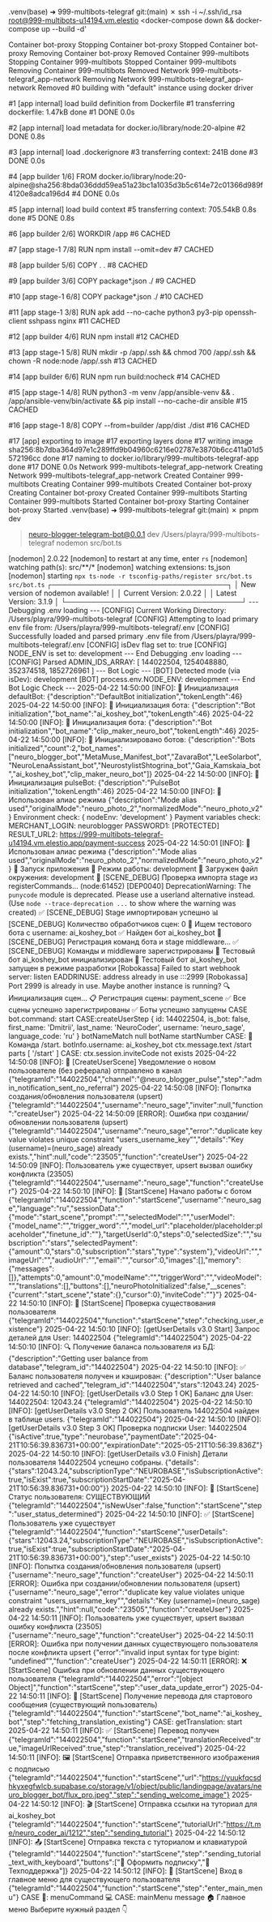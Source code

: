 .venv(base) ➜  999-multibots-telegraf git:(main) ✗ ssh -i ~/.ssh/id_rsa root@999-multibots-u14194.vm.elestio
<docker-compose down && docker-compose up --build -d'

 Container bot-proxy  Stopping
 Container bot-proxy  Stopped
 Container bot-proxy  Removing
 Container bot-proxy  Removed
 Container 999-multibots  Stopping
 Container 999-multibots  Stopped
 Container 999-multibots  Removing
 Container 999-multibots  Removed
 Network 999-multibots-telegraf_app-network  Removing
 Network 999-multibots-telegraf_app-network  Removed
#0 building with "default" instance using docker driver

#1 [app internal] load build definition from Dockerfile
#1 transferring dockerfile: 1.47kB done
#1 DONE 0.0s

#2 [app internal] load metadata for docker.io/library/node:20-alpine
#2 DONE 0.8s

#3 [app internal] load .dockerignore
#3 transferring context: 241B done
#3 DONE 0.0s

#4 [app builder 1/6] FROM docker.io/library/node:20-alpine@sha256:8bda036ddd59ea51a23bc1a1035d3b5c614e72c01366d989f4120e8adca196d4
#4 DONE 0.0s

#5 [app internal] load build context
#5 transferring context: 705.54kB 0.8s done
#5 DONE 0.8s

#6 [app builder 2/6] WORKDIR /app
#6 CACHED

#7 [app stage-1 7/8] RUN npm install --omit=dev
#7 CACHED

#8 [app builder 5/6] COPY . .
#8 CACHED

#9 [app builder 3/6] COPY package*.json ./
#9 CACHED

#10 [app stage-1 6/8] COPY package*.json ./
#10 CACHED

#11 [app stage-1 3/8] RUN apk add --no-cache     python3     py3-pip     openssh-client     sshpass     nginx
#11 CACHED

#12 [app builder 4/6] RUN npm install
#12 CACHED

#13 [app stage-1 5/8] RUN mkdir -p /app/.ssh && chmod 700 /app/.ssh && chown -R node:node /app/.ssh
#13 CACHED

#14 [app builder 6/6] RUN npm run build:nocheck
#14 CACHED

#15 [app stage-1 4/8] RUN python3 -m venv /app/ansible-venv     && . /app/ansible-venv/bin/activate     && pip install --no-cache-dir ansible
#15 CACHED

#16 [app stage-1 8/8] COPY --from=builder /app/dist ./dist
#16 CACHED

#17 [app] exporting to image
#17 exporting layers done
#17 writing image sha256:8b7dba364d97e1c289ffd9b04960c6216e02787e3870b6cc411a01d5572196cc done
#17 naming to docker.io/library/999-multibots-telegraf-app done
#17 DONE 0.0s
 Network 999-multibots-telegraf_app-network  Creating
 Network 999-multibots-telegraf_app-network  Created
 Container 999-multibots  Creating
 Container 999-multibots  Created
 Container bot-proxy  Creating
 Container bot-proxy  Created
 Container 999-multibots  Starting
 Container 999-multibots  Started
 Container bot-proxy  Starting
 Container bot-proxy  Started
.venv(base) ➜  999-multibots-telegraf git:(main) ✗ pnpm dev


> neuro-blogger-telegram-bot@0.0.1 dev /Users/playra/999-multibots-telegraf
> nodemon src/bot.ts

[nodemon] 2.0.22
[nodemon] to restart at any time, enter `rs`
[nodemon] watching path(s): src/**/*
[nodemon] watching extensions: ts,json
[nodemon] starting `npx ts-node -r tsconfig-paths/register src/bot.ts src/bot.ts`
┌───────────────────────────────────┐
│ New version of nodemon available! │
│ Current Version: 2.0.22           │
│ Latest Version: 3.1.9             │
└───────────────────────────────────┘
--- Debugging .env loading --- 
[CONFIG] Current Working Directory: /Users/playra/999-multibots-telegraf
[CONFIG] Attempting to load primary env file from: /Users/playra/999-multibots-telegraf/.env
[CONFIG] Successfully loaded and parsed primary .env file from /Users/playra/999-multibots-telegraf/.env
[CONFIG] isDev flag set to: true
[CONFIG] NODE_ENV is set to: development
--- End Debugging .env loading --- 
[CONFIG] Parsed ADMIN_IDS_ARRAY: [ 144022504, 1254048880, 352374518, 1852726961 ]
--- Bot Logic ---
[BOT] Detected mode (via isDev): development
[BOT] process.env.NODE_ENV: development
--- End Bot Logic Check ---
2025-04-22 14:50:00 [INFO]: 🤖 Инициализация defaultBot: {"description":"DefaultBot initialization","tokenLength":46}
2025-04-22 14:50:00 [INFO]: 🤖 Инициализация бота: {"description":"Bot initialization","bot_name":"ai_koshey_bot","tokenLength":46}
2025-04-22 14:50:00 [INFO]: 🤖 Инициализация бота: {"description":"Bot initialization","bot_name":"clip_maker_neuro_bot","tokenLength":46}
2025-04-22 14:50:00 [INFO]: 🌟 Инициализировано ботов: {"description":"Bots initialized","count":2,"bot_names":["neuro_blogger_bot","MetaMuse_Manifest_bot","ZavaraBot","LeeSolarbot","NeuroLenaAssistant_bot","NeurostylistShtogrina_bot","Gaia_Kamskaia_bot","ai_koshey_bot","clip_maker_neuro_bot"]}
2025-04-22 14:50:00 [INFO]: 🤖 Инициализация pulseBot: {"description":"PulseBot initialization","tokenLength":46}
2025-04-22 14:50:00 [INFO]: 🔄 Использован алиас режима {"description":"Mode alias used","originalMode":"neuro_photo_2","normalizedMode":"neuro_photo_v2"}
Environment check: { nodeEnv: 'development' }
Payment variables check:
MERCHANT_LOGIN: neuroblogger
PASSWORD1: [PROTECTED]
RESULT_URL2: https://999-multibots-telegraf-u14194.vm.elestio.app/payment-success
2025-04-22 14:50:01 [INFO]: 🔄 Использован алиас режима {"description":"Mode alias used","originalMode":"neuro_photo_2","normalizedMode":"neuro_photo_v2"}
🏁 Запуск приложения
🔧 Режим работы: development
📝 Загружен файл окружения: development
🔄 [SCENE_DEBUG] Проверка импорта stage из registerCommands...
(node:61452) [DEP0040] DeprecationWarning: The `punycode` module is deprecated. Please use a userland alternative instead.
(Use `node --trace-deprecation ...` to show where the warning was created)
✅ [SCENE_DEBUG] Stage импортирован успешно
📊 [SCENE_DEBUG] Количество обработчиков сцен: 0
🔧 Ищем тестового бота с username: ai_koshey_bot
✅ Найден бот ai_koshey_bot
🔄 [SCENE_DEBUG] Регистрация команд бота и stage middleware...
✅ [SCENE_DEBUG] Команды и middleware зарегистрированы
🤖 Тестовый бот ai_koshey_bot инициализирован
🚀 Тестовый бот ai_koshey_bot запущен в режиме разработки
[Robokassa] Failed to start webhook server: listen EADDRINUSE: address already in use :::2999
[Robokassa] Port 2999 is already in use. Maybe another instance is running?
🔍 Инициализация сцен...
📋 Регистрация сцены: payment_scene
✅ Все сцены успешно зарегистрированы
✅ Боты успешно запущены
CASE bot.command: start
CASE:createUserStep {
  id: 144022504,
  is_bot: false,
  first_name: 'Dmitrii',
  last_name: 'NeuroСoder',
  username: 'neuro_sage',
  language_code: 'ru'
}
botNameMatch null
botName 
startNumber 
CASE: 🔄 Команда /start. botInfo.username: ai_koshey_bot
ctx.message.text /start
parts [ '/start' ]
CASE: ctx.session.inviteCode not exists
2025-04-22 14:50:08 [INFO]: 📢 [CreateUserScene] Уведомление о новом пользователе (без реферала) отправлено в канал {"telegramId":"144022504","channel":"@neuro_blogger_pulse","step":"admin_notification_sent_no_referral"}
2025-04-22 14:50:08 [INFO]: Попытка создания/обновления пользователя (upsert) {"telegramId":"144022504","username":"neuro_sage","inviter":null,"function":"createUser"}
2025-04-22 14:50:09 [ERROR]: Ошибка при создании/обновлении пользователя (upsert) {"telegramId":"144022504","username":"neuro_sage","error":"duplicate key value violates unique constraint \"users_username_key\"","details":"Key (username)=(neuro_sage) already exists.","hint":null,"code":"23505","function":"createUser"}
2025-04-22 14:50:09 [INFO]: Пользователь уже существует, upsert вызвал ошибку конфликта (23505) {"telegramId":"144022504","username":"neuro_sage","function":"createUser"}
2025-04-22 14:50:10 [INFO]: 🚀 [StartScene] Начало работы с ботом {"telegramId":"144022504","function":"startScene","username":"neuro_sage","language":"ru","sessionData":"{\"mode\":\"start_scene\",\"prompt\":\"\",\"selectedModel\":\"\",\"userModel\":{\"model_name\":\"\",\"trigger_word\":\"\",\"model_url\":\"placeholder/placeholder:placeholder\",\"finetune_id\":\"\"},\"targetUserId\":0,\"steps\":0,\"selectedSize\":\"\",\"subscription\":\"stars\",\"selectedPayment\":{\"amount\":0,\"stars\":0,\"subscription\":\"stars\",\"type\":\"system\"},\"videoUrl\":\"\",\"imageUrl\":\"\",\"audioUrl\":\"\",\"email\":\"\",\"cursor\":0,\"images\":[],\"memory\":{\"messages\":[]},\"attempts\":0,\"amount\":0,\"modelName\":\"\",\"triggerWord\":\"\",\"videoModel\":\"\",\"translations\":[],\"buttons\":[],\"neuroPhotoInitialized\":false,\"__scenes\":{\"current\":\"start_scene\",\"state\":{},\"cursor\":0},\"inviteCode\":\"\"}"}
2025-04-22 14:50:10 [INFO]: 👤 [StartScene] Проверка существования пользователя {"telegramId":"144022504","function":"startScene","step":"checking_user_existence"}
2025-04-22 14:50:10 [INFO]: [getUserDetails v3.0 Start] Запрос деталей для User: 144022504 {"telegramId":"144022504"}
2025-04-22 14:50:10 [INFO]: 🔍 Получение баланса пользователя из БД: {"description":"Getting user balance from database","telegram_id":"144022504"}
2025-04-22 14:50:10 [INFO]: ✅ Баланс пользователя получен и кэширован: {"description":"User balance retrieved and cached","telegram_id":"144022504","stars":12043.24}
2025-04-22 14:50:10 [INFO]: [getUserDetails v3.0 Step 1 OK] Баланс для User: 144022504: 12043.24 {"telegramId":"144022504"}
2025-04-22 14:50:10 [INFO]: [getUserDetails v3.0 Step 2 OK] Пользователь 144022504 найден в таблице users. {"telegramId":"144022504"}
2025-04-22 14:50:10 [INFO]: [getUserDetails v3.0 Step 3 OK] Проверка подписки User: 144022504 {"isActive":true,"type":"neurobase","paymentDate":"2025-04-21T10:56:39.836731+00:00","expirationDate":"2025-05-21T10:56:39.836Z"}
2025-04-22 14:50:10 [INFO]: [getUserDetails v3.0 Finish] Детали пользователя 144022504 успешно собраны. {"details":{"stars":12043.24,"subscriptionType":"NEUROBASE","isSubscriptionActive":true,"isExist":true,"subscriptionStartDate":"2025-04-21T10:56:39.836731+00:00"}}
2025-04-22 14:50:10 [INFO]: 🚩 [StartScene] Статус пользователя: СУЩЕСТВУЮЩИЙ {"telegramId":"144022504","isNewUser":false,"function":"startScene","step":"user_status_determined"}
2025-04-22 14:50:10 [INFO]: ✅ [StartScene] Пользователь уже существует {"telegramId":"144022504","function":"startScene","userDetails":{"stars":12043.24,"subscriptionType":"NEUROBASE","isSubscriptionActive":true,"isExist":true,"subscriptionStartDate":"2025-04-21T10:56:39.836731+00:00"},"step":"user_exists"}
2025-04-22 14:50:10 [INFO]: Попытка создания/обновления пользователя (upsert) {"username":"neuro_sage","function":"createUser"}
2025-04-22 14:50:11 [ERROR]: Ошибка при создании/обновлении пользователя (upsert) {"username":"neuro_sage","error":"duplicate key value violates unique constraint \"users_username_key\"","details":"Key (username)=(neuro_sage) already exists.","hint":null,"code":"23505","function":"createUser"}
2025-04-22 14:50:11 [INFO]: Пользователь уже существует, upsert вызвал ошибку конфликта (23505) {"username":"neuro_sage","function":"createUser"}
2025-04-22 14:50:11 [ERROR]: Ошибка при получении данных существующего пользователя после конфликта upsert {"error":"invalid input syntax for type bigint: \"undefined\"","function":"createUser"}
2025-04-22 14:50:11 [ERROR]: ❌ [StartScene] Ошибка при обновлении данных существующего пользователя {"telegramId":"144022504","error":"[object Object]","function":"startScene","step":"user_data_update_error"}
2025-04-22 14:50:11 [INFO]: 📡 [StartScene] Получение перевода для стартового сообщения (существующий пользователь) {"telegramId":"144022504","function":"startScene","bot_name":"ai_koshey_bot","step":"fetching_translation_existing"}
CASE: getTranslation: start
2025-04-22 14:50:11 [INFO]: ✅ [StartScene] Перевод получен {"telegramId":"144022504","function":"startScene","translationReceived":true,"imageUrlReceived":true,"step":"translation_received"}
2025-04-22 14:50:11 [INFO]: 🖼️ [StartScene] Отправка приветственного изображения с подписью {"telegramId":"144022504","function":"startScene","url":"https://yuukfqcsdhkyxegfwlcb.supabase.co/storage/v1/object/public/landingpage/avatars/neuro_blogger_bot/flux_pro.jpeg","step":"sending_welcome_image"}
2025-04-22 14:50:12 [INFO]: 🎬 [StartScene] Отправка ссылки на туториал для ai_koshey_bot {"telegramId":"144022504","function":"startScene","tutorialUrl":"https://t.me/neuro_coder_ai/1212","step":"sending_tutorial"}
2025-04-22 14:50:12 [INFO]: 📤 [StartScene] Отправка текста с туториалом и клавиатурой {"telegramId":"144022504","function":"startScene","step":"sending_tutorial_text_with_keyboard","buttons":["💫 Оформить подписку","💬 Техподдержка"]}
2025-04-22 14:50:12 [INFO]: 🚪 [StartScene] Вход в главное меню для существующего пользователя {"telegramId":"144022504","function":"startScene","step":"enter_main_menu"}
CASE 📲: menuCommand
💻 CASE: mainMenu
message 🏠 Главное меню
Выберите нужный раздел 👇
